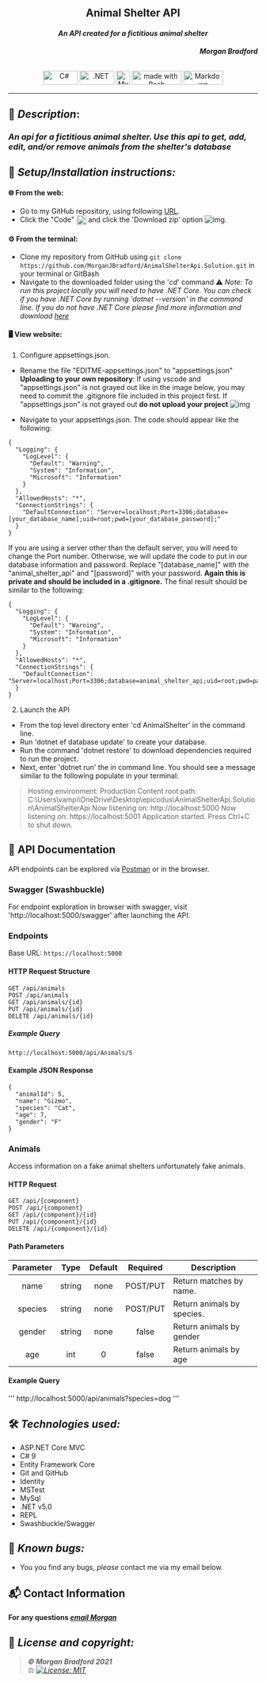 ## <div align="center">Animal Shelter API</div>
#### <div align="center"> *An API created for a fictitious animal shelter* </div> 
***<p align="right">Morgan Bradford***</p>   
<p align="center">
<br>

<img alt="C#" height="28px" width="70px" src="https://img.shields.io/badge/C%23-239120?style=for-the-badge&logo=c-sharp&logoColor=white"/>
<img alt=".NET" height="28px" width="70px" src="https://img.shields.io/badge/.NET-5C2D91?style=for-the-badge&logo=.net&logoColor=white"/>
<img alt="MySql" height="28px"  src="https://img.shields.io/badge/MySQL-00000F?style=for-the-badge&logo=mysql&logoColor=white"/>
<img alt="made with Bash" height="28px" width="100px" src="https://img.shields.io/badge/Made%20with-Bash-1f425f.svg"/>
<img alt="Markdown" height="28px" width="80px" src="https://img.shields.io/badge/Markdown-000000?style=for-the-badge&logo=markdown&logoColor=white"/>

</p>

___
## 🚩 *Description*:    
### *An api for a fictitious animal shelter. Use this api to get, add, edit, and/or remove animals from the shelter's database*


## 🔧 *Setup/Installation instructions:*
#### 🌐 From the web:
* Go to my GitHub repository, using following [URL](https://github.com/MorganJBradford/AnimalShelterApi.Solution.git).
* Click the "Code" <img src="README-files/download-button.png" alt="code button" height="20" align="center"/> and click the 'Download zip' option ![img](README-files/Capture.JPG).
#### ⚙️ From the terminal: 
* Clone my repository from GitHub using `git clone https://github.com/MorganJBradford/AnimalShelterApi.Solution.git` in your terminal or GitBash
* Navigate to the downloaded folder using the '*cd*' command
⚠️ *Note: To run this project locally you will need to have .NET Core. You can check if you have .NET Core by running 'dotnet --version' in the command line. If you do not have .NET Core please find more information and download [here](https://dotnet.microsoft.com/download/dotnet)*


####  🖥️ View website:

1. Configure appsettings.json.

* Rename the file "EDITME-appsettings.json" to "appsettings.json"
**Uploading to your own repository**: If using vscode and "appsettings.json" is not grayed out like in the image below, you may need to commit the .gitignore file included in this project first. If "appsettings.json" is not grayed out **do not upload your project**
![img](README-files/appsettings.JPG)

* Navigate to your appsettings.json. The code should appear like the following:

```
{
  "Logging": {
    "LogLevel": {
      "Default": "Warning",
      "System": "Information",
      "Microsoft": "Information"
    }
  },
  "AllowedHosts": "*",
  "ConnectionStrings": {
    "DefaultConnection": "Server=localhost;Port=3306;database=[your_database_name];uid=root;pwd=[your_database_password];"
  }
}
```

If you are using a server other than the default server, you will need to change the Port number. Otherwise, we will update the code to put in our database information and password. Replace "\[database_name]" with the "animal_shelter_api" and "\[password]" with your password. **Again this is private and should be included in a .gitignore.** The final result should be similar to the following:

```
{
  "Logging": {
    "LogLevel": {
      "Default": "Warning",
      "System": "Information",
      "Microsoft": "Information"
    }
  },
  "AllowedHosts": "*",
  "ConnectionStrings": {
    "DefaultConnection": "Server=localhost;Port=3306;database=animal_shelter_api;uid=root;pwd=password;"
  }
}
```

2. Launch the API

* From the top level directory enter 'cd AnimalShelter' in the command line.
* Run 'dotnet ef database update' to create your database.
* Run the command 'dotnet restore' to download dependencies required to run the project.
* Next, enter 'dotnet run' the in command line. You should see a message similar to the following populate in your terminal:

> Hosting environment: Production
> Content root path: C:\Users\vampi\OneDrive\Desktop\epicodus\AnimalShelterApi.Solution\AnimalShelterApi
> Now listening on: http://localhost:5000
> Now listening on: https://localhost:5001
> Application started. Press Ctrl+C to shut down.

## 📡 API Documentation
API endpoints can be explored via [Postman](https://www.postman.com/downloads/) or in the browser.

### Swagger (Swashbuckle)
For endpoint exploration in browser with swagger, visit 'http://localhost:5000/swagger' after launching the API.

### Endpoints
Base URL: `https://localhost:5000`

#### HTTP Request Structure
```
GET /api/animals
POST /api/animals
GET /api/animals/{id}
PUT /api/animals/{id}
DELETE /api/animals/{id}
```

##### Example Query
```
http://localhost:5000/api/Animals/5
```

#### Example JSON Response
```
{
  "animalId": 5,
  "name": "Gizmo",
  "species": "Cat",
  "age": 7,
  "gender": "F"
}
```

### Animals
Access information on a fake animal shelters unfortunately fake animals.

#### HTTP Request
```
GET /api/{component}
POST /api/{component}
GET /api/{component}/{id}
PUT /api/{component}/{id}
DELETE /api/{component}/{id}
```

#### Path Parameters
| Parameter | Type | Default | Required | Description |
| :---: | :---: | :---: | :---: | --- |
| name | string | none | POST/PUT | Return matches by name.
| species | string | none | POST/PUT | Return animals by species. |
| gender | string | none | false | Return animals by gender |
| age | int | 0 | false | Return animals by age |

#### Example Query
'''
http://localhost:5000/api/animals?species=dog
'''

## 🛠️ *Technologies used:*
* ASP.NET Core MVC
* C# 9
* Entity Framework Core
* Git and GitHub
* Identity
* MSTest
* MySql
* .NET v5.0
* REPL
* Swashbuckle/Swagger

## 🐛 *Known bugs:*
* You you find any bugs, _please_ contact me via my email below.

## 📬 Contact Information
#### For any questions *[email Morgan](mailto:morganjbradford95@gmail.com)*



## 📘 *License and copyright:*

> ***© Morgan Bradford 2021***  
> ⚖️ *[![License: MIT](https://img.shields.io/badge/License-MIT-yellow.svg)](https://opensource.org/licenses/MIT)*